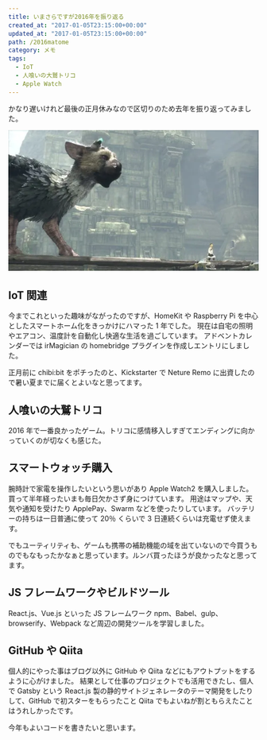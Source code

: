 ```yaml
---
title: いまさらですが2016年を振り返る
created_at: "2017-01-05T23:15:00+00:00"
updated_at: "2017-01-05T23:15:00+00:00"
path: /2016matome
category: メモ
tags:
  - IoT
  - 人喰いの大鷲トリコ
  - Apple Watch
---
```


かなり遅いけれど最後の正月休みなので区切りのため去年を振り返ってみました。

![](./00.webp)

## IoT 関連

今までこれといった趣味がながったのですが、HomeKit や Raspberry Pi を中心としたスマートホーム化をきっかけにハマった 1 年でした。
現在は自宅の照明やエアコン、温度計を自動化し快適な生活を過ごしています。
アドベントカレンダーでは irMagician の homebridge プラグインを作成しエントリにしました。

正月前に chibi:bit をポチったのと、Kickstarter で Neture Remo に出資したので暑い夏までに届くとよいなと思ってます。

## 人喰いの大鷲トリコ

2016 年で一番良かったゲーム。トリコに感情移入しすぎてエンディングに向かっていくのが切なくも感じた。

<!--more-->

## スマートウォッチ購入

腕時計で家電を操作したいという思いがあり Apple Watch2 を購入しました。買って半年経ったいまも毎日欠かさず身につけています。
用途はマップや、天気や通知を受けたり ApplePay、Swarm などを使ったりしています。
バッテリーの持ちは一日普通に使って 20％ くらいで 3 日連続くらいは充電せず使えます。

でもユーティリティも、ゲームも携帯の補助機能の域を出ていないので今買うものでもなもったかなぁと思っています。ルンバ買ったほうが良かったなと思ってます。

## JS フレームワークやビルドツール

React.js、Vue.js といった JS フレームワーク
npm、Babel、gulp、browserify、Webpack など周辺の開発ツールを学習しました。

## GitHub や Qiita

個人的にやった事はブログ以外に GitHub や Qiita などにもアウトプットをするように心がけました。
結果として仕事のプロジェクトでも活用できたし、個人で Gatsby という React.js 製の静的サイトジェネレータのテーマ開発をしたりして、GitHub で初スターをもらったこと Qiita でもよいねが割ともらえたことはうれしかったです。

今年もよいコードを書きたいと思います。
